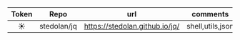 Token | Repo | url  | comments
 :--------: | :--------: | :------: | :-----:
 :sunny: | stedolan/jq | https://stedolan.github.io/jq/ | shell,utils,json

